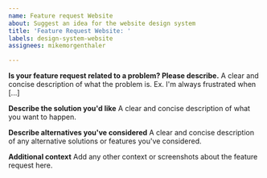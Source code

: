 ```yaml
---
name: Feature request Website
about: Suggest an idea for the website design system
title: 'Feature Request Website: '
labels: design-system-website
assignees: mikemorgenthaler

---
```


**Is your feature request related to a problem? Please describe.**
A clear and concise description of what the problem is. Ex. I'm always frustrated when [...]

**Describe the solution you'd like**
A clear and concise description of what you want to happen.

**Describe alternatives you've considered**
A clear and concise description of any alternative solutions or features you've considered.

**Additional context**
Add any other context or screenshots about the feature request here.
